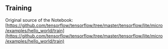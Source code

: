 ## Training

Original source of the Notebook: [https://github.com/tensorflow/tensorflow/tree/master/tensorflow/lite/micro/examples/hello_world/train](https://github.com/tensorflow/tensorflow/tree/master/tensorflow/lite/micro/examples/hello_world/train)
